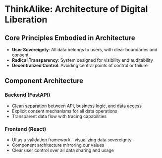 # ThinkAlike: Architecture of Digital Liberation

## Core Principles Embodied in Architecture

- **User Sovereignty**: All data belongs to users, with clear boundaries and consent
- **Radical Transparency**: System designed for visibility and auditability
- **Decentralized Control**: Avoiding central points of control or failure

## Component Architecture

### Backend (FastAPI)
- Clean separation between API, business logic, and data access
- Explicit consent mechanisms for all data operations
- Transparent data flow with tracing capabilities

### Frontend (React)
- UI as a validation framework - visualizing data sovereignty
- Component architecture mirroring our values
- Clear user control over all data sharing and usage